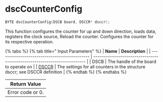 # dscCounterConfig

```c
BYTE dscCounterConfig(DSCB board, DSCCR* dsccr);
```

This function configures the counter for up and down direction, loads data, registers the clock source, Reload the counter. Configures the counter for its respective operation.

{% tabs %}
{% tab title=" Input Parameters" %}
| **Name**                                       | **Description**                                                            |
| ---------------------------------------------- | -------------------------------------------------------------------------- |
| DSCB                                           | The handle of the board to operate on                                      |
| [DSCCR](../15.-structure-definitions/dsccr.md) | The settings for all counters in the structure dsccr; see DSCCR definition |
{% endtab %}
{% endtabs %}

| Return Value     |
| ---------------- |
| Error code or 0. |
